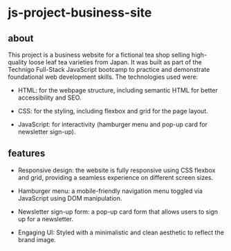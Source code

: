 # js-project-business-site

## about

This project is a business website for a fictional tea shop selling high-quality loose leaf tea varieties from Japan. It was built as part of the Technigo Full-Stack JavaScript bootcamp to practice and demonstrate foundational web development skills. The technologies used were:

- HTML: for the webpage structure, including semantic HTML for better accessibility and SEO.

- CSS: for the styling, including flexbox and grid for the page layout.

- JavaScript: for interactivity (hamburger menu and pop-up card for newsletter sign-up).

## features

- Responsive design: the website is fully responsive using CSS flexbox and grid, providing a seamless experience on different screen sizes.

- Hamburger menu: a mobile-friendly navigation menu toggled via JavaScript using DOM manipulation.

- Newsletter sign-up form: a pop-up card form that allows users to sign up for a newsletter.

- Engaging UI: Styled with a minimalistic and clean aesthetic to reflect the brand image.
